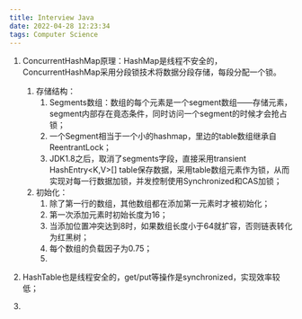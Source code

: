```yaml
---
title: Interview Java
date: 2022-04-28 12:23:34
tags: Computer Science
---
```

1. ConcurrentHashMap原理：HashMap是线程不安全的，ConcurrentHashMap采用分段锁技术将数据分段存储，每段分配一个锁。
   1. 存储结构：
      1.  Segments数组：数组的每个元素是一个segment数组——存储元素，segment内部存在竟态条件，同时访问一个segment的时候才会抢占锁；
      2.  一个Segment相当于一个小的hashmap，里边的table数组继承自ReentrantLock；
      3.  JDK1.8之后，取消了segments字段，直接采用transient HashEntry<K,V>[] table保存数据，采用table数组元素作为锁，从而实现对每一行数据加锁，并发控制使用Synchronized和CAS加锁；
    1. 初始化：
       1. 除了第一行的数组，其他数组都在添加第一元素时才被初始化；
       2. 第一次添加元素时初始长度为16；
       3. 当添加位置冲突达到8时，如果数组长度小于64就扩容，否则链表转化为红黑树；
       4. 每个数组的负载因子为0.75；
       5. 

2. HashTable也是线程安全的，get/put等操作是synchronized，实现效率较低；
3. 

